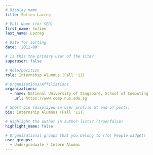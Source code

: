 ```yaml
---
# Display name
title: Sofien Lazreg

# Full Name (for SEO) 
first_name: Sofien
last_name: Lazreg

# Date for sorting
date: '2011-00'

# Is this the primary user of the site?
superuser: false

# Role/position
role: Internship Alumnus (Fall '11)

# Organizations/Affiliations
organizations:
  - name: National University of Singapore, School of Computing
    url: https://www.comp.nus.edu.sg

# Short bio (displayed in user profile at end of posts)
bio: Internship Alumnus (Fall '11). 

# Highlight the author in author lists? (true/false)
highlight_name: false

# Organizational groups that you belong to (for People widget)
user_groups:
  - Undergraduate / Intern Alumni
---
```

